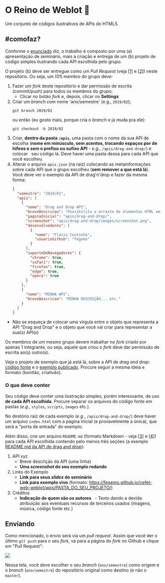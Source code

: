 # O Reino de Weblot :crown:

Um conjunto de códigos ilustrativos de APIs do HTML5.

## #comofaz?

Conforme o [enunciado][enunciado] diz, o trabalho é composto por uma (a) apresentação
de seminário, mais a criação e entrega de um (b) projeto de código simples ilustrando
cada API escolhida pelo grupo.

O projeto (b) deve ser entregue como um _Pull Request_ (veja [[1]][using-pull-requests] e
[[2]][creating-pull-requests]) neste repositório. Ou seja, um (01) membro do grupo deve:

1. Fazer um _fork_ deste repositório e dar permissão de escrita (commit/push) para todos os membros do grupo;
   - Clicar no botão _fork_ e, depois, clicar no **Settings**
1. Criar um _branch_ com nome 'ano/semestre' (e.g., `2019/02`);
   ```
   git branch 2019/02
   ```
   ou então (eu gosto mais, porque cria o _branch_ e já muda pra ele):
   ```
   git checkout -b 2019/02
   ```
1. Criar, **dentro da pasta `/apis`**, uma pasta com o nome da sua API de escolha (**nome em minúsculo,
   sem acentos, trocando espaços por de hífens e sem o prefixo ou sufixo API** - _e.g._, `/apis/drag-and-drop/`) e colocar
   seu código lá. Deve haver uma pasta dessa para cada API que você escolheu
1. Alterar o arquivo `apis.json` (na raiz) colocando as metainformações sobre cada API
   que o grupo escolheu (**sem remover a que está lá**). Você deve ver o exemplo
   da API de drag'n'drop e fazer da mesma forma:
   ```json
   {
     "semestre": "2019/01",
     "apis": [
       {
         "nome": "Drag and Drop API",
         "breveDescricao": "Possibilita o arraste de elementos HTML em cima de outros",
         "paginaInicial": "apis/drag-and-drop/",
         "screenshot": "apis/drag-and-drop/images/screenshot.png",
         "desenvolvedores": [
           {
             "nome": "Flávio Coutinho",
             "usuarioGithub": "fegemo"
           }
         ],
         "suporteDeNavegadores": {
           "chrome": true,
           "safari": true,
           "firefox": true,
           "edge": true,
           "opera": true
         }
       },
       {
         "nome": "MINHA API",
         "breveDescricao": "MINHA DESCRIÇÃO... etc."
       }
     ]
   }
   ```
  - Não se esqueça de colocar uma vírgula entre o objeto que representa a API
    "Drag and Drop" e o objeto que você vai criar para representar a sua(s)
    API(s)

Os membros de um mesmo grupo devem trabalhar no _fork_ criado por apenas 1 integrante, ou
seja, aquele que criou o _fork_ deve dar permissão de escrita ao(s) outro(s).

Veja o projeto de exemplo que já está lá, sobre a API de _drag and drop_:
[código fonte][drag-and-drop-code] e o [exemplo publicado][drag-and-drop-live]. Procure
seguir a mesma ideia e formato (bonitão, criativão).

### O que deve conter

Seu código deve conter uma ilustração simples, porém interessante, de uso **de cada API
escolhida**. Procure separar os arquivos do código fonte em pastas
(_e.g._, `styles`, `scripts`, `images` etc.).

No diretório raiz de cada exemplo (_e.g._, `/apis/drag-and-drop/`) deve haver um arquivo
`index.html` com a página inicial (e provavelmente a única), que será a "porta de entrada"
do exemplo.

Além disso, crie um arquivo `README.md` (formato Markdown - veja [[3]][markdown] e
[[4]][markdown-tutorial]) para cada API escolhida contendo pelo menos três seções (a exemplo
[README.md da API de drag and drop][drag-and-drop-readme]):

1. API xyz
   - Breve descrição da API (uma linha)
   - **Uma _screenshot_ do seu exemplo rodando**
1. Links do Exemplo
   - **Link para seus _slides_ do seminário**
   - **Link para exemplo vivo** (formato: https://fegemo.github.io/cefet-web-weblot/apis/PASTA_DO_SEU_PROJETO/)
1. Créditos
   - **Indicação de quem são os autores**
   - Texto dando a devida atribuição aos eventuais recursos de terceiros usados (imagens, música, código fonte etc.)

## Enviando

Como mencionado, o envio será via um _pull request_. Assim que você der o último `git push` para o seu _fork_,
vá para a página do _fork_ no Github e clique em "Pull Request":

![](https://i.imgur.com/Wb4k4Fb.png)

Nessa tela, você deve escolher o seu _branch_ (`ano/semestre`) como origem e o _branch_ (`ano/semestre`) do repositório original como destino (e não o `master`).


[enunciado]: https://github.com/fegemo/cefet-web/blob/master/assignments/seminar-html5/README.md#seminário---apis-do-html5
[using-pull-requests]: https://help.github.com/articles/using-pull-requests/
[creating-pull-requests]: https://help.github.com/articles/creating-a-pull-request/
[markdown]: https://daringfireball.net/projects/markdown/
[markdown-tutorial]: https://guides.github.com/features/mastering-markdown/
[drag-and-drop-code]: https://github.com/fegemo/cefet-web-weblot/tree/master/apis/drag-and-drop/
[drag-and-drop-live]: https://fegemo.github.io/cefet-web-weblot/apis/drag-and-drop/
[drag-and-drop-readme]: https://github.com/fegemo/cefet-web-weblot/blob/master/apis/drag-and-drop/README.md
